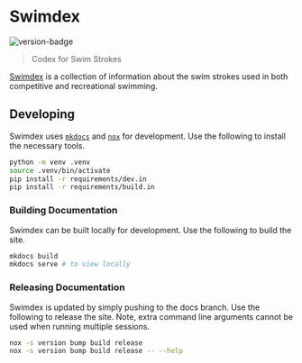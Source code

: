 # Swimdex

![version-badge](https://img.shields.io/badge/version-0.1-blue)

> Codex for Swim Strokes

[Swimdex](https://tylerh111.github.io/swimdex) is a collection of information about the swim strokes used in both competitive and recreational swimming.

## Developing

Swimdex uses [`mkdocs`](https://www.mkdocs.org/) and [`nox`](https://nox.thea.codes/en/stable/) for development.
Use the following to install the necessary tools.

```bash
python -m venv .venv
source .venv/bin/activate
pip install -r requirements/dev.in
pip install -r requirements/build.in
```

### Building Documentation

Swimdex can be built locally for development.
Use the following to build the site.

```bash
mkdocs build
mkdocs serve # to view locally
```

### Releasing Documentation

Swimdex is updated by simply pushing to the docs branch.
Use the following to release the site.
Note, extra command line arguments cannot be used when running multiple sessions.

```bash
nox -s version bump build release
nox -s version bump build release -- --help
```
